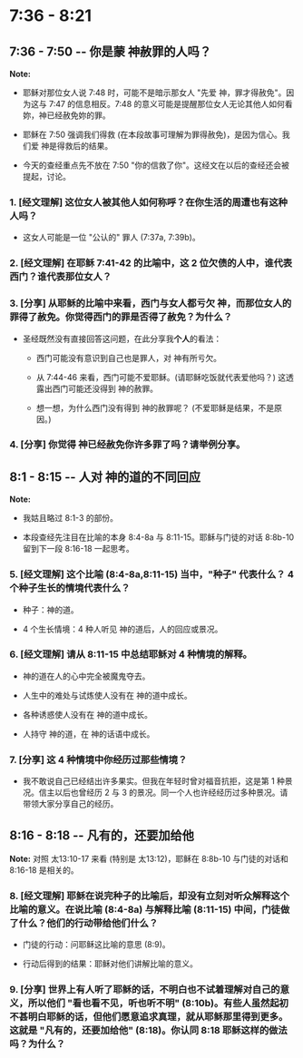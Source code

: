 # 7:36 - 8:21

## 7:36 - 7:50 -- 你是蒙 神赦罪的人吗？

**Note:** 

* 耶稣对那位女人说 7:48 时，可能不是暗示那女人 "先爱 神，罪才得赦免"。因为这与 7:47 的信息相反。7:48 的意义可能是提醒那位女人无论其他人如何看妳，神已经赦免妳的罪。

* 耶稣在 7:50 强调我们得救 (在本段故事可理解为罪得赦免)，是因为信心。我们爱 神是得救后的结果。

* 今天的查经重点先不放在 7:50 "你的信救了你"。这经文在以后的查经还会被提起，讨论。

### 1. [经文理解] 这位女人被其他人如何称呼？在你生活的周遭也有这种人吗？

* 这女人可能是一位 "公认的" 罪人 (7:37a, 7:39b)。

### 2. [经文理解] 在耶稣 7:41-42 的比喻中，这 2 位欠债的人中，谁代表西门？谁代表那位女人？

### 3. [分享] 从耶稣的比喻中来看，西门与女人都亏欠 神，而那位女人的罪得了赦免。你觉得西门的罪是否得了赦免？为什么？

* 圣经既然没有直接回答这问题，在此分享我**个人**的看法：

  - 西门可能没有意识到自己也是罪人，对 神有所亏欠。

  - 从 7:44-46 来看，西门可能不爱耶稣。(请耶稣吃饭就代表爱他吗？) 这透露出西门可能还没得到 神的赦罪。

  - 想一想，为什么西门没有得到 神的赦罪呢？ (不爱耶稣是结果，不是原因。)

### 4. [分享] 你觉得 神已经赦免你许多罪了吗？请举例分享。

## 8:1 - 8:15 -- 人对 神的道的不同回应

**Note:** 

* 我姑且略过 8:1-3 的部份。

* 本段查经先注目在比喻的本身 8:4-8a 与 8:11-15。耶稣与门徒的对话 8:8b-10 留到下一段 8:16-18 一起思考。

### 5. [经文理解] 这个比喻 (8:4-8a,8:11-15) 当中，"种子" 代表什么？ 4 个种子生长的情境代表什么？

* 种子：神的道。

* 4 个生长情境：4 种人听见 神的道后，人的回应或景况。

### 6. [经文理解] 请从 8:11-15 中总结耶稣对 4 种情境的解释。

* 神的道在人的心中完全被魔鬼夺去。

* 人生中的难处与试炼使人没有在 神的道中成长。

* 各种诱惑使人没有在 神的道中成长。

* 人持守 神的道，在 神的话语中成长。

### 7. [分享] 这 4 种情境中你经历过那些情境？

* 我不敢说自己已经结出许多果实。但我在年轻时曾对福音抗拒，这是第 1 种景况。信主以后也曾经历 2 与 3 的景况。同一个人也许经经历过多种景况。请带领大家分享自己的经历。

## 8:16 - 8:18 -- 凡有的，还要加给他

**Note:** 对照 太13:10-17 来看 (特别是 太13:12)，耶稣在 8:8b-10 与门徒的对话和 8:16-18 是相关的。

### 8. [经文理解] 耶稣在说完种子的比喻后，却没有立刻对听众解释这个比喻的意义。在说比喻 (8:4-8a) 与解释比喻 (8:11-15) 中间，门徒做了什么？他们的行动带给他们什么？

* 门徒的行动：问耶稣这比喻的意思 (8:9)。

* 行动后得到的结果：耶稣对他们讲解比喻的意义。

### 9. [分享] 世界上有人听了耶稣的话，不明白也不试着理解对自己的意义，所以他们 "看也看不见，听也听不明" (8:10b)。有些人虽然起初不甚明白耶稣的话，但他们愿意追求真理，就从耶稣那里得到更多。这就是 "凡有的，还要加给他" (8:18)。你认同 8:18 耶稣这样的做法吗？为什么？
